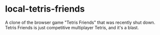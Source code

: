 # local-tetris-friends
A clone of the browser game "Tetris Friends" that was recently shut down. Tetris Friends is just competitive multiplayer Tetris, and it's a blast.
